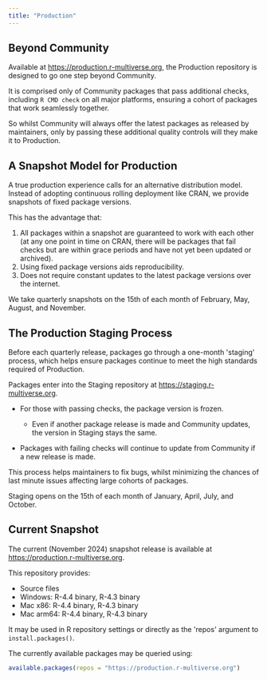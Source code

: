 ```yaml
---
title: "Production"
---
```


## Beyond Community

Available at <https://production.r-multiverse.org>, the Production repository is designed to go one step beyond Community.

It is comprised only of Community packages that pass additional checks, including `R CMD check` on all major platforms, ensuring a cohort of packages that work seamlessly together.

So whilst Community will always offer the latest packages as released by maintainers, only by passing these additional quality controls will they make it to Production.

## A Snapshot Model for Production

A true production experience calls for an alternative distribution model.
Instead of adopting continuous rolling deployment like CRAN, we provide snapshots of fixed package versions.

This has the advantage that:

1. All packages within a snapshot are guaranteed to work with each other (at any one point in time on CRAN, there will be packages that fail checks but are within grace periods and have not yet been updated or archived).
2. Using fixed package versions aids reproducibility.
3. Does not require constant updates to the latest package versions over the internet.

We take quarterly snapshots on the 15th of each month of February, May, August, and November.

## The Production Staging Process

Before each quarterly release, packages go through a one-month 'staging' process, which helps ensure packages continue to meet the high standards required of Production.

Packages enter into the Staging repository at <https://staging.r-multiverse.org>.

- For those with passing checks, the package version is frozen.
  + Even if another package release is made and Community updates, the version in Staging stays the same.

- Packages with failing checks will continue to update from Community if a new release is made.

This process helps maintainers to fix bugs, whilst minimizing the chances of last minute issues affecting large cohorts of packages.

Staging opens on the 15th of each month of January, April, July, and October.

## Current Snapshot

The current (November 2024) snapshot release is available at <https://production.r-multiverse.org>.

This repository provides:

- Source files
- Windows: R-4.4 binary, R-4.3 binary
- Mac x86: R-4.4 binary, R-4.3 binary
- Mac arm64: R-4.4 binary, R-4.3 binary

It may be used in R repository settings or directly as the 'repos' argument to `install.packages()`.

The currently available packages may be queried using:

```r
available.packages(repos = "https://production.r-multiverse.org")
```
